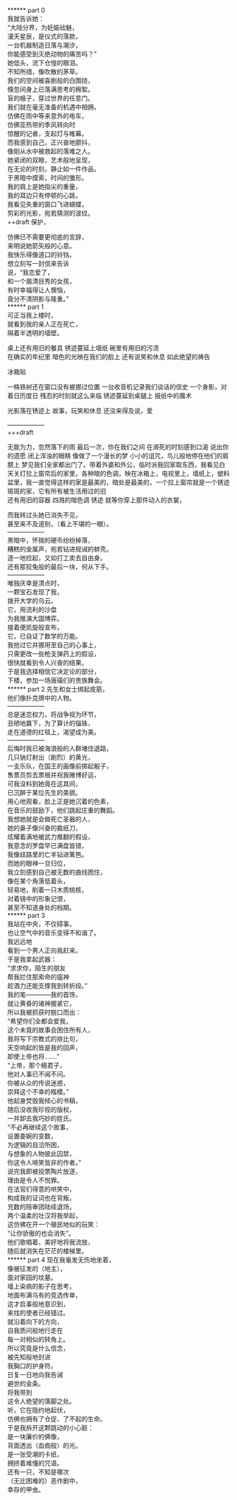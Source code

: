 ****** part 0  
我就告诉她：  
“大陆分界，为妊娠祛魅，  
漫天星辰，是仪式的落款，  
一台机器制造日落与潮汐，  
你能感受到灭绝动物的痛苦吗？”  
她低头，流下仓惶的眼泪。  
不知所措，像吹散的茅草。  
我们的空间被喜剧般的白围绕，  
倏忽间身上已落满思考的棉絮。  
盲的蛾子，穿过世界的任意门。  
我们就在毫无准备的机遇中相拥，  
仿佛在雨中等来意外的电车，  
仿佛亚热带的季风转向时  
惊醒的记者，支起灯与帷幕。  
而我感到自己，正兴奋地颤抖，  
像刚从水中被救起的落难之人。  
她紧闭的双眼，艺术般地呈现，  
在无论的时刻，静止如一件作品，  
于黑暗中摸索，时间的雏形。  
我的肩上是她指尖的重量，  
我的耳边只有停顿的心跳，  
我看见失重的窗口飞进蝴蝶，  
剪彩的光影，宛若猜测的波纹。  
++draft
保护，

仿佛已不需要更彻底的言辞，  
来明说她箭矢般的心意。  
我快乐得像道口的铃铛，  
想立刻写一封信来告诉  
说，“我恋爱了，  
和一个眉清目秀的女孩，  
有时幸福得让人懊恼，  
竟分不清阴影与隆重。”  
****** part 1   
可正当我上楼时，  
就看到我的亲人正在死亡，  
隔着半透明的墙壁。  


桌上还有用旧的餐具
锈迹蔓延上墙纸
碗里有用旧的污渍  
在确实的年纪里
暗色的光映在我们的脸上
还有说笑和休息
如此绝望的祷告


冰箱贴

一株铁树还在窗口没有被挪过位置
一台收音机记录我们谈话的信史
一个身影，对着日历度日
残忍的时刻就这么来临
锈迹蔓延到桌腿上
报纸中的魔术

光影落在锈迹上
故事，玩笑和休息
还没来得及说，爱


——————  
+++draft

无能为力，忽然落下的雨
最后一次，你在我们之间
在濒死的时刻感到口渴
说出你的遗愿
闭上浑浊的眼睛
像做了一个漫长的梦
小小的诅咒，鸟儿般地停在他们的肩膀上
梦见我们全家都出门了。带着外婆和外公，临时派我回家取东西，我看见白天关灯拉上窗帘后的家里，各种暗的色调，映在冰箱上，电视里上，墙纸上，塑料盆里，我一直觉得这样的家是最美的，暗处是最美的，一个拉上窗帘就是一个锈迹斑斑的家，它有所有被生活用过的旧  
还有用旧的容器
四溅的暗色调
锈迹
就等你穿上那件动人的衣裳，

而我转过头她已消失不见，  
甚至来不及道别，（看上不堪的一眼）。  
——————  
黑暗中，怀揣的硬币纷纷掉落，  
糟糕的金属声，宛若钻进规诫的蚌壳。  
逐一地捡起，又如打工卖去自由身。  
还有那狡兔般的最后一块，何从下手。  
——————  
唯独庆幸是清点时，  
一颗宝石发现了我，  
拨开大学的乌云。   
它，用流利的沙盘  
为我推演大国博弈。  
接着便凯旋般宣布，  
它，已自证了数学的万能。  
我抢过它并挪用至自己的心事上，  
只需更改一些枪支弹药上的假设，  
很快就看到令人兴奋的结果。  
于是我选择相信它决定论的部分，  
下楼，参加一场唐璜们的贵族舞会。  
****** part 2 
先生和女士绑起皮筋，  
他们像扑克牌中的人物。  
——————  
总是迷恋权力，将战争视为环节，    
丑陋地赢下，为了算计的锱铢，  
走在道德的红毯上，渴望成为美。  
——————  
后悔时我已被海浪般的人群堵住退路，  
几只钠灯射出（剧烈）的黄光，  
一支乐队，在国王的画像前掷起骰子，  
售票员剪去票根并祝我赌博好运，  
可我没料到她竟在这其间，  
已沉醉于某位先生的美貌。  
用心地观看，脸上正是她沉着的色素，  
在音乐的鼓励下，他们跳起庄重的舞蹈。  
我想她就是会做死亡圣器的人，  
她的鼻子像兴奋的裁纸刀，  
炫耀着满地被武力推翻的假设，  
我意念的罗盘早已满盘皆错，  
我像歧路里的亡羊钻进篱笆。  
而她的眼神一旦归位，  
我立刻感到自己被无数的曲线困住，  
像在某个角落低着头，  
轻易地，削着一只木质桃核，  
对着镜中的形象记恨，  
甚至不知道身处的档期。  
****** part 3  
我站在中央，不仅碍事，  
也让空气中的音乐变得不和谐了。  
我远远地  
看到一个男人正向我赶来。  
于是我拿起武器：  
“求求你，陌生的朋友  
帮我拦住那索命的瘟神  
趁酒力还能支撑我到转折段。”  
我的笔————我的首饰，  
就让黄昏的诸神握紧它，  
所以我被抓获时脱口而出：  
“希望你们全都会爱我，  
这个未竟的故事会困住所有人，  
我将写下宗教式的排比句，  
天空响起的皆是我的回声，  
即使上帝也将.......”  
“上帝，那个瘾君子，  
他对人事已不闻不问。  
你被从众的传说迷惑，  
崇拜这个不幸的楷模。”  
他起身焚毁我倾心的书稿，  
随后没收我珍视的版权，  
一并卸去我巧妙的姓氏。  
“不必再继续这个故事，  
设置委婉的变数，  
为逻辑的自洽所困，  
与想象的人物彼此囚禁，  
你这令人啼笑皆非的作者。”  
说完我即被投票陶片放逐，  
理由是令人不悦罪。  
在法官们得意的哄笑中，  
构成我的证词也在背叛，  
充数的陪审团陆续退场，  
两个温柔的壮汉将我举起，  
这仿佛在开一个殖民地似的玩笑：  
“让你骄傲的也会消失”。  
他们歌唱着，美好地将我流放，  
随后就消失在茫茫的楼梯里。  
****** part 4 
现在我毫发无伤地坐着，  
像被征发的（地主），  
面对家园的坟墓。  
墙上染病的影子在思考，  
地面布满乌有的竞选传单，  
这才启事般地意识到，  
来找的使者已经错过。  
就沿着向下的方向，  
自我质问般地行走在  
每一对相似的转角上。  
所以究竟是什么信念，  
被先知般地封进  
我胸口的护身符。  
日复一日地向我告诫  
避世的金条。  
将我带到  
这令人绝望的落脚之处。  
听，它在隐约地起伏，  
仿佛也拥有了仓促、了不起的生命。  
于是我拆开这颗跳动的小心脏：  
是一块廉价的佛像，  
背面透出（血痂般）的光。  
是一张受潮的卡纸，  
拥挤着难懂的咒语。  
还有一只，不知是哪次  
（无比困难的）恶作剧中，  
幸存的甲虫。  